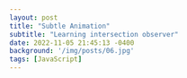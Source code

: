 ```yaml
---
layout: post
title: "Subtle Animation"
subtitle: "Learning intersection observer"
date: 2022-11-05 21:45:13 -0400
background: '/img/posts/06.jpg'
tags: [JavaScript]
---
```


<head>
  <link rel="stylesheet" href="https://cdnjs.cloudflare.com/ajax/libs/highlight.js/9.15.10/styles/monokai.min.css">
<style>
  section {
    display: grid;
    place-items: center;
    align-items: center;
    min-height: 100vh;
  }
  .hidden {
    opacity: 0;
    filter: blur(10px);
    transform: translateX(-100%);
    transition: all 1s;
  }
  .show {
    opacity: 1 !important;
    filter: blur(0px);
    transform: translateX(0);
  }
  .parent {
    height: 400px;
    width: 400px;
    background-color: #f1f1f1;
  }
  .child {
    width: 50%;
    height: 50%;
    background-color: black;
    animation: move-around 1s ease-in-out infinite;
  }
  .parent:hover .child {
    animation-play-state: paused;
  }
  @keyframes move-around {
    0% {
      transform: translate(0, 0);
    }
    25% {
      transform: translate(100%, 0);
    }
    50% {
      transform: translate(100%, 100%);
    }
    75% {
      transform: translate(0, 100%);
    }
    100% {
      transform: translate(0, 0);
    }
  }
  </style>
</head>
<section class="hidden">
  <h1>CSS section</h1>
  ```js
      .hidden {
        opacity: 0;
        filter: blur(10px);
        transform: translateX(-100%);
        transition: all 1s;
      }
      .show {
        opacity: 1 !important;
        filter: blur(0px);
        transform: translateX(0);
      }
  ```
</section>
<section class="hidden">
  <h1>JavaScript section</h1>
```js
  const observer = new IntersectionObserver((entries) => {
    entries.forEach((entry) => {
      if (entry.isIntersecting) {
        entry.target.classList.add("show");
      } else {
        entry.target.classList.remove("show");
      }
    });
  });
  const hidden = document.querySelectorAll(".hidden");
  hidden.forEach((element) => {
    observer.observe(element);
  })
```
</section>
<section class="hidden">
<h1>Simple Animation Section</h1>
  <div class="parent">
    <div class="child">
    </div>
  </div>
```js
    .parent {
      height: 400px;
      width: 400px;
      background-color: #f1f1f1;
    }
    .child {
      width: 50%;
      height: 50%;
      background-color: black;
      animation: move-around 1s ease-in-out infinite;
    }
    .parent:hover .child {
      animation-play-state: paused;
    }
    @keyframes move-around {
      0% {
        transform: translate(0, 0);
      }
      25% {
        transform: translate(100%, 0);
      }
      50% {
        transform: translate(100%, 100%);
      }
      75% {
        transform: translate(0, 100%);
      }
      100% {
        transform: translate(0, 0);
      }
    }
```
</section>
<script>
  const observer = new IntersectionObserver((entries) => {
    entries.forEach((entry) => {
      if (entry.isIntersecting) {
        entry.target.classList.add("show");
      } else {
        entry.target.classList.remove("show");
      }
    });
  });
  const hidden = document.querySelectorAll(".hidden");
  hidden.forEach((element) => {
    observer.observe(element);
  })
</script>
  